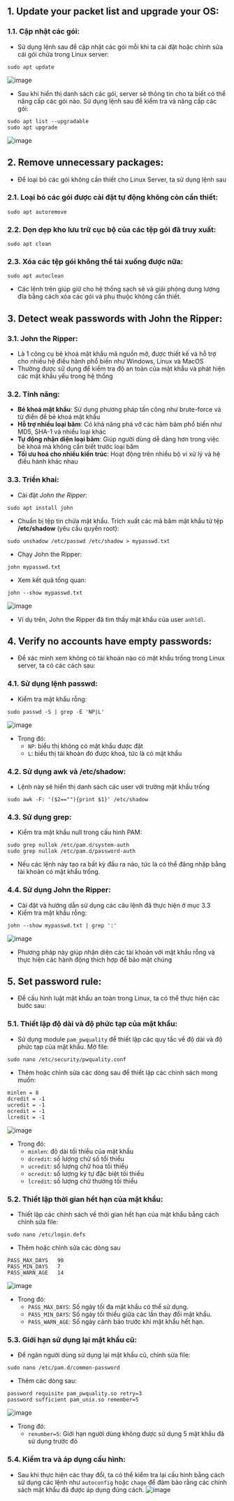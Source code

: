 ## 1. Update your packet list and upgrade your OS: 
### 1.1. Cập nhật các gói: 
- Sử dụng lệnh sau để cập nhật các gói mỗi khi ta cài đặt hoặc chỉnh sửa cái gói chứa trong Linux server:
```
sudo apt update
```
![image](https://github.com/user-attachments/assets/ef94e56e-0c03-4cba-aee8-db454b60446a)

- Sau khi hiển thị danh sách các gói, server sẽ thông tin cho ta biết có thể nâng cấp các gói nào. Sử dụng lệnh sau để kiểm tra và nâng cấp các gói:
```
sudo apt list --upgradable
sudo apt upgrade
```
![image](https://github.com/user-attachments/assets/b7b57c6a-8ef3-4c45-ab97-1acb84d676bb)

## 2. Remove unnecessary packages:
- Để loại bỏ các gói không cần thiết cho Linux Server, ta sử dụng lệnh sau
### 2.1. Loại bỏ các gói được cài đặt tự động không còn cần thiết:
```
sudo apt autoremove
```
### 2.2. Dọn dẹp kho lưu trữ cục bộ của các tệp gói đã truy xuất:
```
sudo apt clean
```
### 2.3. Xóa các tệp gói không thể tải xuống được nữa:
```
sudo apt autoclean
```

- Các lệnh trên giúp giữ cho hệ thống sạch sẽ và giải phóng dung lượng đĩa bằng cách xóa các gói và phụ thuộc không cần thiết.

## 3. Detect weak passwords with John the Ripper: 
### 3.1. John the Ripper:
- Là 1 công cụ bẻ khoá mật khẩu mã nguồn mở, được thiết kế và hỗ trợ cho nhiều hệ điều hành phổ biến như Windows, Linux và MacOS
- Thường được sử dụng để kiểm tra độ an toàn của mật khẩu và phát hiện các mật khẩu yếu trong hệ thống
### 3.2. Tính năng:
- **Bẻ khoá mật khẩu**: Sử dụng phương pháp tấn công như brute-force và từ điển để bẻ khoá mật khẩu
- **Hỗ trợ nhiều loại băm**: Có khả năng phá vỡ các hàm băm phổ biến như MD5, SHA-1 và nhiều loại khác
- **Tự động nhận diện loại băm**: Giúp người dùng dễ dàng hơn trong việc bẻ khoá mà không cần biết trước loại băm
- **Tối ưu hoá cho nhiều kiến trúc**: Hoạt động trên nhiều bộ vi xử lý và hệ điều hành khác nhau
### 3.3. Triển khai:
- Cài đặt *John the Ripper*:
```
sudo apt install john
```
- Chuẩn bị tệp tin chứa mật khẩu. Trích xuất các mã băm mật khẩu từ tệp **/etc/shadow** (yêu cầu quyền root):
```
sudo unshadow /etc/passwd /etc/shadow > mypasswd.txt
```
- Chạy John the Ripper:
```
john mypasswd.txt
```
- Xem kết quả tổng quan:
```
john --show mypasswd.txt
```
![image](https://github.com/user-attachments/assets/c31748d4-f4fa-410b-a416-40a49165323b)

- Ví dụ trên, John the Ripper đã tìm thấy mật khẩu của user `anhldl`.

## 4. Verify no accounts have empty passwords:
- Để xác minh xem không có tài khoản nào có mật khẩu trống trong Linux server, ta có các cách sau:
### 4.1. Sử dụng lệnh passwd:
- Kiểm tra mật khẩu rỗng:
```
sudo passwd -S | grep -E 'NP|L'
```
![image](https://github.com/user-attachments/assets/a9c2fb64-97c5-484b-85d2-92f203a6518a)

- Trong đó:
  - `NP`: biểu thị không có mật khẩu được đặt
  - `L`: biểu thị tài khoản đó được khoá, tức là có mật khẩu

### 4.2. Sử dụng awk và /etc/shadow:
- Lệnh này sẽ hiển thị danh sách các user với trường mật khẩu trống
```
sudo awk -F: '($2==""){print $1}' /etc/shadow
```

### 4.3. Sử dụng grep:
- Kiểm tra mật khẩu null trong cấu hình PAM:
```
sudo grep nullok /etc/pam.d/system-auth
sudo grep nullok /etc/pam.d/password-auth
```
- Nếu các lệnh này tạo ra bất kỳ đầu ra nào, tức là có thể đăng nhập bằng tài khoản có mật khẩu trống.

### 4.4. Sử dụng John the Ripper:
- Cài đặt và hướng dẫn sử dụng các câu lệnh đã thực hiện ở mục 3.3
- Kiểm tra mật khẩu rỗng:
```
john --show mypasswd.txt | grep ':'
```
![image](https://github.com/user-attachments/assets/b1a9a47f-fcb7-4301-888a-bd1eff3ebe78)
- Phương pháp này giúp nhận diện các tài khoản với mật khẩu rỗng và thực hiện các hành động thích hợp để bảo mật chúng

## 5. Set password rule:
- Để cấu hình luật mật khẩu an toàn trong Linux, ta có thể thực hiện các bước sau:
### 5.1. Thiết lập độ dài và độ phức tạp của mật khẩu:
- Sử dụng module `pam_pwquality` để thiết lập các quy tắc về độ dài và độ phức tạp của mật khẩu. Mở file:
```
sudo nano /etc/security/pwquality.conf
```
- Thêm hoặc chỉnh sửa các dòng sau để thiết lập các chính sách mong muốn:
```
minlen = 8
dcredit = -1
ucredit = -1
ocredit = -1
lcredit = -1
```
![image](https://github.com/user-attachments/assets/4e5251bc-efc8-4e66-ab8a-e1bbacf886b4)

- Trong đó:
  - `minlen`: độ dài tối thiểu của mật khẩu
  - `dcredit`: số lượng chữ số tối thiểu
  - `ucredit`: số lượng chữ hoa tối thiểu
  - `ocredit`: số lượng ký tự đặc biệt tối thiểu
  - `lcredit`: số lượng chữ thường tối thiểu
    
### 5.2. Thiết lập thời gian hết hạn của mật khẩu:
- Thiết lập  các chính sách về thời gian hết hạn của mật khẩu bằng cách chỉnh sửa file:
```
sudo nano /etc/login.defs
```
- Thêm hoặc chỉnh sửa các dòng sau
```
PASS_MAX_DAYS   90
PASS_MIN_DAYS   7
PASS_WARN_AGE   14
```

![image](https://github.com/user-attachments/assets/49334d8b-0f52-4739-82b3-021ae9003e42)

- Trong đó:
  - `PASS_MAX_DAYS`: Số ngày tối đa mật khẩu có thể sử dụng.
  - `PASS_MIN_DAYS`: Số ngày tối thiểu giữa các lần thay đổi mật khẩu.
  - `PASS_WARN_AGE`: Số ngày cảnh báo trước khi mật khẩu hết hạn.
 
### 5.3. Giới hạn sử dụng lại mật khẩu cũ:
- Để ngăn người dùng sử dụng lại mật khẩu cũ, chỉnh sửa file:
```
sudo nano /etc/pam.d/common-password
```
- Thêm các dòng sau:
```
password requisite pam_pwquality.so retry=3
password sufficient pam_unix.so remember=5
```
![image](https://github.com/user-attachments/assets/fdb19f02-936d-4132-a93b-dab091c7be5b)

- Trong đó:
  - `renumber=5`: Giới hạn người dùng không được sử dụng 5 mật khẩu đã sử dụng trước đó

### 5.4. Kiểm tra và áp dụng cấu hình:
- Sau khi thực hiện các thay đổi, ta có thể kiểm tra lại cấu hình bằng cách sử dụng các lệnh như `autoconfig` hoặc `chage` để đảm bảo rằng các chính sách mật khẩu đã được áp dụng đúng cách.
![image](https://github.com/user-attachments/assets/7f050865-06fb-4005-9ab5-d2e5afca5a76)
